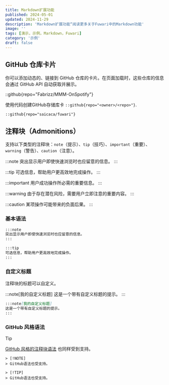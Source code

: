```yaml
---
title: Markdown扩展功能
published: 2024-05-01
updated: 2024-11-29
description: 'Markdown扩展功能“阅读更多关于Fuwari中的Markdown功能'
image: ''
tags: [演示，示例，Markdown，Fuwari]
category: '示例'
draft: false 
---
```


## GitHub 仓库卡片

你可以添加动态的、链接到 GitHub 仓库的卡片。在页面加载时，这些仓库的信息会通过 GitHub API 自动获取并展示。

::github{repo="Fabrizz/MMM-OnSpotify"}

使用代码创建GitHub存储库卡 `::github{repo="<owner>/<repo>"}`.

```markdown
::github{repo="saicaca/fuwari"}
```

## 注释块（Admonitions）

支持以下类型的注释块：`note`（提示）、`tip`（技巧）、`important`（重要）、`warning`（警告）、`caution`（注意）。

:::note
突出显示用户即使快速浏览时也应留意的信息。
:::

:::tip
可选信息，帮助用户更高效地完成操作。
:::

:::important
用户成功操作所必需的重要信息。
:::

:::warning
由于存在潜在风险，需要用户立即注意的重要内容。
:::

:::caution
某项操作可能带来的负面后果。
:::

### 基本语法

```markdown
:::note
突出显示用户即使快速浏览时也应留意的信息。
:::

:::tip
可选信息，帮助用户更高效地完成操作。
:::
```

### 自定义标题

注释块的标题可以自定义。

:::note[我的自定义标题]
这是一个带有自定义标题的提示。
:::

```markdown
:::note[我的自定义标题]
这是一个带有自定义标题的提示。
:::
```

### GitHub 风格语法

> [!TIP]
> [GitHub 风格的注释块语法](https://github.com/orgs/community/discussions/16925) 也同样受到支持。

```
> [!NOTE]
> GitHub语法也受支持。

> [!TIP]
> GitHub语法也受支持。
```